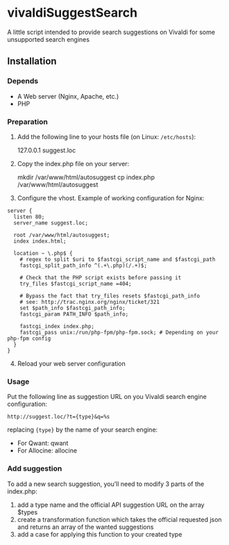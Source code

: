 # vivaldiSuggestSearch

A little script intended to provide search suggestions on Vivaldi for some unsupported search engines

## Installation

### Depends

* A Web server (Nginx, Apache, etc.)
* PHP

### Preparation

1. Add the following line to your hosts file (on Linux: `/etc/hosts`):

    127.0.0.1  suggest.loc

2. Copy the index.php file on your server:

    mkdir /var/www/html/autosuggest
    cp index.php /var/www/html/autosuggest

3. Configure the vhost. Example of working configuration for Nginx:

```
server {
  listen 80;
  server_name suggest.loc;

  root /var/www/html/autosuggest;
  index index.html;

  location ~ \.php$ {
    # regex to split $uri to $fastcgi_script_name and $fastcgi_path
    fastcgi_split_path_info ^(.+\.php)(/.+)$;

    # Check that the PHP script exists before passing it
    try_files $fastcgi_script_name =404;

    # Bypass the fact that try_files resets $fastcgi_path_info
    # see: http://trac.nginx.org/nginx/ticket/321
    set $path_info $fastcgi_path_info;
    fastcgi_param PATH_INFO $path_info;

    fastcgi_index index.php;
    fastcgi_pass unix:/run/php-fpm/php-fpm.sock; # Depending on your php-fpm config
  }
}
```

4. Reload your web server configuration

### Usage

Put the following line as suggestion URL on you Vivaldi search engine configuration:

`http://suggest.loc/?t={type}&q=%s`

replacing `{type}` by the name of your search engine:

* For Qwant: qwant
* For Allocine: allocine

### Add suggestion

To add a new search suggestion, you’ll need to modify 3 parts of the index.php:

1. add a type name and the official API suggestion URL on the array $types
2. create a transformation function which takes the official requested json and returns an array of the wanted suggestions
3. add a case for applying this function to your created type
